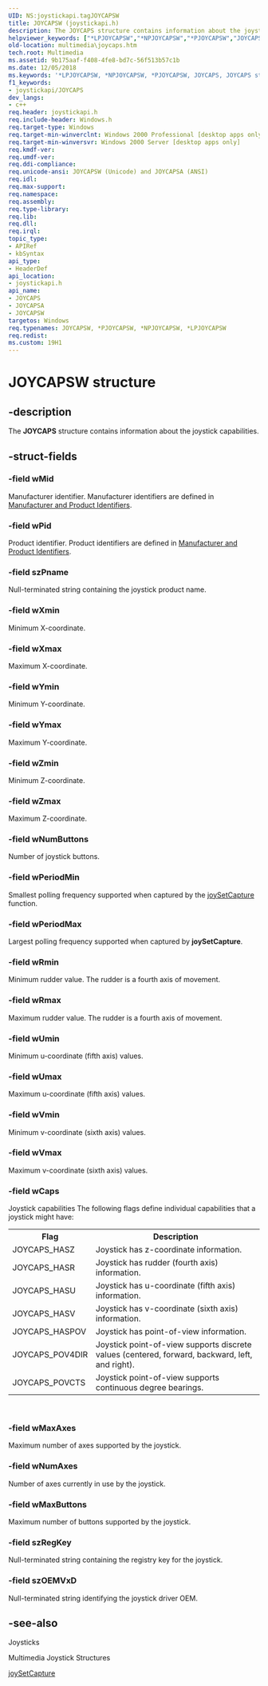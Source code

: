 ```yaml
---
UID: NS:joystickapi.tagJOYCAPSW
title: JOYCAPSW (joystickapi.h)
description: The JOYCAPS structure contains information about the joystick capabilities.
helpviewer_keywords: ["*LPJOYCAPSW","*NPJOYCAPSW","*PJOYCAPSW","JOYCAPS","JOYCAPS structure [Windows Multimedia]","JOYCAPSA","JOYCAPSW","_win32_JOYCAPS_str","joystickapi/JOYCAPS","joystickapi/JOYCAPSA","joystickapi/JOYCAPSW","multimedia.joycaps","tagJOYCAPSA","tagJOYCAPSW"]
old-location: multimedia\joycaps.htm
tech.root: Multimedia
ms.assetid: 9b175aaf-f408-4fe8-bd7c-56f513b57c1b
ms.date: 12/05/2018
ms.keywords: '*LPJOYCAPSW, *NPJOYCAPSW, *PJOYCAPSW, JOYCAPS, JOYCAPS structure [Windows Multimedia], JOYCAPSA, JOYCAPSW, _win32_JOYCAPS_str, joystickapi/JOYCAPS, joystickapi/JOYCAPSA, joystickapi/JOYCAPSW, multimedia.joycaps, tagJOYCAPSA, tagJOYCAPSW'
f1_keywords:
- joystickapi/JOYCAPS
dev_langs:
- c++
req.header: joystickapi.h
req.include-header: Windows.h
req.target-type: Windows
req.target-min-winverclnt: Windows 2000 Professional [desktop apps only]
req.target-min-winversvr: Windows 2000 Server [desktop apps only]
req.kmdf-ver: 
req.umdf-ver: 
req.ddi-compliance: 
req.unicode-ansi: JOYCAPSW (Unicode) and JOYCAPSA (ANSI)
req.idl: 
req.max-support: 
req.namespace: 
req.assembly: 
req.type-library: 
req.lib: 
req.dll: 
req.irql: 
topic_type:
- APIRef
- kbSyntax
api_type:
- HeaderDef
api_location:
- joystickapi.h
api_name:
- JOYCAPS
- JOYCAPSA
- JOYCAPSW
targetos: Windows
req.typenames: JOYCAPSW, *PJOYCAPSW, *NPJOYCAPSW, *LPJOYCAPSW
req.redist: 
ms.custom: 19H1
---
```


# JOYCAPSW structure


## -description



The <b>JOYCAPS</b> structure contains information about the joystick capabilities.




## -struct-fields




### -field wMid

Manufacturer identifier. Manufacturer identifiers are defined in <a href="https://docs.microsoft.com/windows/desktop/Multimedia/manufacturer-and-product-identifiers">Manufacturer and Product Identifiers</a>.


### -field wPid

Product identifier. Product identifiers are defined in <a href="https://docs.microsoft.com/windows/desktop/Multimedia/manufacturer-and-product-identifiers">Manufacturer and Product Identifiers</a>.


### -field szPname

Null-terminated string containing the joystick product name.


### -field wXmin

Minimum X-coordinate.


### -field wXmax

Maximum X-coordinate.


### -field wYmin

Minimum Y-coordinate.


### -field wYmax

Maximum Y-coordinate.


### -field wZmin

Minimum Z-coordinate.


### -field wZmax

Maximum Z-coordinate.


### -field wNumButtons

Number of joystick buttons.


### -field wPeriodMin

Smallest polling frequency supported when captured by the <a href="https://docs.microsoft.com/previous-versions/dd757114(v=vs.85)">joySetCapture</a> function.


### -field wPeriodMax

Largest polling frequency supported when captured by <b>joySetCapture</b>.


### -field wRmin

Minimum rudder value. The rudder is a fourth axis of movement.


### -field wRmax

Maximum rudder value. The rudder is a fourth axis of movement.


### -field wUmin

Minimum u-coordinate (fifth axis) values.


### -field wUmax

Maximum u-coordinate (fifth axis) values.


### -field wVmin

Minimum v-coordinate (sixth axis) values.


### -field wVmax

Maximum v-coordinate (sixth axis) values.


### -field wCaps

Joystick capabilities The following flags define individual capabilities that a joystick might have:

<table>
<tr>
<th>Flag</th>
<th>Description</th>
</tr>
<tr>
<td>JOYCAPS_HASZ</td>
<td>Joystick has z-coordinate information.</td>
</tr>
<tr>
<td>JOYCAPS_HASR</td>
<td>Joystick has rudder (fourth axis) information.</td>
</tr>
<tr>
<td>JOYCAPS_HASU</td>
<td>Joystick has u-coordinate (fifth axis) information.</td>
</tr>
<tr>
<td>JOYCAPS_HASV</td>
<td>Joystick has v-coordinate (sixth axis) information.</td>
</tr>
<tr>
<td>JOYCAPS_HASPOV</td>
<td>Joystick has point-of-view information.</td>
</tr>
<tr>
<td>JOYCAPS_POV4DIR</td>
<td>Joystick point-of-view supports discrete values (centered, forward, backward, left, and right).</td>
</tr>
<tr>
<td>JOYCAPS_POVCTS</td>
<td>Joystick point-of-view supports continuous degree bearings.</td>
</tr>
</table>
 


### -field wMaxAxes

Maximum number of axes supported by the joystick.


### -field wNumAxes

Number of axes currently in use by the joystick.


### -field wMaxButtons

Maximum number of buttons supported by the joystick.


### -field szRegKey

Null-terminated string containing the registry key for the joystick.


### -field szOEMVxD

Null-terminated string identifying the joystick driver OEM.


## -see-also




Joysticks



Multimedia Joystick Structures



<a href="https://docs.microsoft.com/previous-versions/dd757114(v=vs.85)">joySetCapture</a>
 

 

